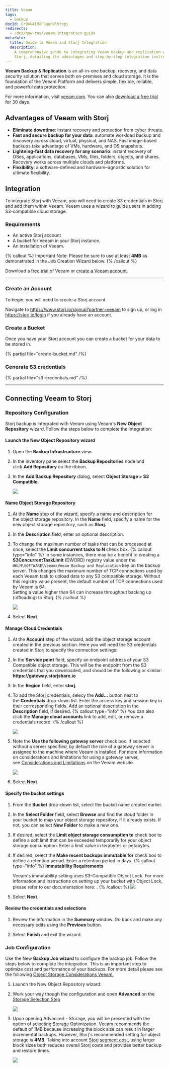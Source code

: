 ```yaml
---
title: Veeam
tags:
  - backup
docId: Cr9Ak4IM8F9uuHVlVtbpj
redirects:
  - /dcs/how-tos/veeam-integration-guide
metadata:
  title: Guide to Veeam and Storj Integration
  description:
    A comprehensive guide to integrating Veeam backup and replication with
    Storj, detailing its advantages and step-by-step integration instructions.
---
```


**Veeam Backup & Replication** is an all-in-one backup, recovery, and data security solution that serves both on-premises and cloud storage. It is the foundation of the Veeam Platform and delivers simple, flexible, reliable, and powerful data protection.

For more information, visit [veeam.com](https://www.veeam.com/). You can also [download a free trial](https://www.veeam.com/vm-backup-recovery-replication-software.html) for 30 days.

## Advantages of Veeam with Storj

- **Eliminate downtime**: instant recovery and protection from cyber threats.
- **Fast and secure backup for your data**: automate workload backup and discovery across cloud, virtual, physical, and NAS. Fast image-based backups take advantage of VMs, hardware, and OS snapshots.
- **Lightning-fast data recovery for any scenario**: instant recovery of OSes, applications, databases, VMs, files, folders, objects, and shares. Recovery works across multiple clouds and platforms.
- **Flexibility**: a software-defined and hardware–agnostic solution for ultimate flexibility.

## Integration

To integrate Storj with Veeam, you will need to create S3 credentials in Storj and add them within Veeam. Veeam uses a wizard to guide users in adding S3-compatible cloud storage.

### Requirements

- An active Storj account
- A bucket for Veeam in your Storj instance.
- An installation of Veeam.

{% callout %} Important Note: Please be sure to use at least **4MB** as demonstrated in the Job Creation Wizard below. {% /callout %}

Download a [free trial](https://www.veeam.com/vm-backup-recovery-replication-software.html) of Veeam or [create a Veeam account](https://www.veeam.com/signin.html?client_id=my-veeam-com).

---

### Create an Account

To begin, you will need to create a Storj account.

Navigate to <https://www.storj.io/signup?partner=veeam> to sign up, or log in <https://storj.io/login> if you already have an account.

### Create a Bucket

Once you have your Storj account you can create a bucket for your data to be stored in.

{% partial file="create-bucket.md" /%}

### Generate S3 credentials

{% partial file="s3-credentials.md" /%}

---

## Connecting Veeam to Storj

### Repository Configuration

Storj backup is integrated with Veeam using Veeam's **New Object Repository** wizard. Follow the steps below to complete the integration:

#### Launch the **New Object Repository** wizard

1. Open the **Backup Infrastructure** view.

1. In the inventory pane select the **Backup Repositories** node and click **Add Repository** on the ribbon.

1. In the **Add Backup Repository** dialog, select **Object Storage > S3 Compatible**.

   ![](https://link.storjshare.io/raw/jua7rls6hkx5556qfcmhrqed2tfa/docs/images/MMbsPEmATTdZ81_JyAe92_news3storagesplash.png)

#### Name Object Storage Repository

1.  At the **Name** step of the wizard, specify a name and description for the object storage repository. In the **Name** field, specify a name for the new object storage repository, such as **Storj.**

1.  In the **Description** field, enter an optional description.

1.  To change the maximum number of tasks that can be processed at once, select the **Limit concurrent tasks to N** check box.
{% callout type="info"  %}
In some instances, there may be a benefit to creating a **S3ConcurrentTaskLimit** (DWORD) registry value under the `HKLM\SOFTWARE\Veeam\Veeam Backup and Replication` key on the backup server.
This changes the maximum number of TCP connections used by each Veeam task to upload data to any S3 compatible storage.
Without this registry value present, the default number of TCP connections used by Veeam is 64.  
Setting a value higher than 64 can increase throughput backing up (offloading) to Storj.
{% /callout %}

    ![](https://link.storjshare.io/raw/jua7rls6hkx5556qfcmhrqed2tfa/docs/images/XLfq1ljqWaRGqlyKujk7K_s3repository.png)

1.  Select **Next**.

#### Manage Cloud Credentials

1. At the **Account** step of the wizard, add the object storage account created in the previous section. Here you will need the S3 credentials created in Storj to specify the connection settings:

1. In the **Service point** field, specify an endpoint address of your S3 Compatible object storage. This will be the endpoint from the S3 credentials that you downloaded, and should be the following or similar: **https\://gateway.storjshare.io**

1. In the **Region** field, enter **storj**.

1. To add the Storj credentials, selecy the **Add...** button next to the **Credentials** drop-down list. Enter the access key and session key in their corresponding fields. Add an optional description in the **Description** field, if desired.
   {% callout type="info" %}
   You can also click the **Manage cloud accounts** link to add, edit, or remove a credentials record.
   {% /callout %}

   ![](https://link.storjshare.io/raw/jua7rls6hkx5556qfcmhrqed2tfa/docs/images/PSB-9XpGQgOYkyM-rMD4l_awsaccount.png)

1. Note the **Use the following gateway server** check box. If selected without a server specified, by default the role of a gateway server is assigned to the machine where Veeam is installed.
   For more information on considerations and limitations for using a gateway server, see [Considerations and Limitations](https://helpcenter.veeam.com/docs/backup/vsphere/object_storage_repository_cal.html) on the Veeam website.

   ![](https://link.storjshare.io/raw/jua7rls6hkx5556qfcmhrqed2tfa/docs/images/Nm_ozkSpgKbrppfRK5G_v_archiverepositorys3c.png)

1. Select **Next**.

#### Specify the bucket settings

1.  From the **Bucket** drop-down list, select the bucket name created earlier.

1.  In the **Select Folder** field, select **Browse** and find the cloud folder in your bucket to map your object storage repository, if it already exists. If not, you can select **New Folder** to make a new one.

1.  If desired, select the **Limit object storage consumption to** check box to define a soft limit that can be exceeded temporarily for your object storage consumption. Enter a limit value in terabytes or petabytes.

1. If desired, select the **Make recent backups immutable for** check box to define a retention period. Enter a retention period in days.
    {% callout type="info" %}
      **Immutability Requirements**

      Veeam's immutability setting uses S3-Compatible Object Lock. For more information and instructions on setting up your bucket with Object Lock, please refer to our documentation here: [](docId:e94a86fc-3deb-42f0-b7fe-1f80c675930a).
    {% /callout %}
    ![](https://link.storjshare.io/raw/jua7rls6hkx5556qfcmhrqed2tfa/docs/images/YOE-le-vX4D0wfn7tnrey_archiverepositorys3cbucket.png)

1.  Select **Next**.

#### Review the credentials and selections

1.  Review the information in the **Summary** window. Go back and make any necessary edits using the **Previous** button.

1.  Select **Finish** and exit the wizard.

### Job Configuration

Use the New **Backup Job wizard** to configure the backup job. Follow the steps below to complete the integration. This is an important step to optimize cost and performance of your backups. For more detail please see the following [Object Storage Considerations Veeam.](https://community.veeam.com/blogs-and-podcasts-57/sobr-veeam-capacity-tier-calculations-and-considerations-in-v11-2548)

1. Launch the New Object Repository wizard:

2. Work your way though the configuration and open **Advanced** on the [Storage Selection Step](https://helpcenter.veeam.com/docs/backup/vsphere/backup_job_storage_vm.html)

   ![](https://link.storjshare.io/raw/jua7rls6hkx5556qfcmhrqed2tfa/docs/images/veeam1.png)

3. Upon opening Advanced - Storage, you will be presented with the option of selecting Storage Optimization.
Veeam recommends the default of 1MB because increasing the block size can result in larger incremental backups. 
However, Storj's recommended setting for object storage is **4MB**. 
Taking into account [Storj segment cost](docId:59T_2l7c1rvZVhI8p91VX#per-segment-fee), using larger block sizes both reduces overall Storj costs and provides better backup and restore times.

   ![](https://link.storjshare.io/raw/jua7rls6hkx5556qfcmhrqed2tfa/docs/images/veeam_advanced_settings.png) 
